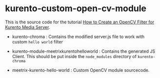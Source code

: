 # kurento-custom-open-cv-module

This is the source code for the tutorial [How to Create an OpenCV Filter for Kurento Media Server](https://meetrix.io/blog//webrtc/kurento/creating-an-opencv-filter-for-kurento-media-server.html).

- kurento-chroma : Contains the modified server.js file to work with custom `hello world` filter

- kurento-module-meetrixkurentohelloworld : Contains the generated JS Client. This should be put inside the `node_modules` directory of `kurento-chroma`

- meetrix-kurento-hello-world : Custom OpenCV module sourcecode.
